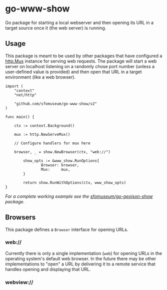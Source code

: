 # go-www-show

Go package for starting a local	webserver and then opening its URL in a target source once it (the web server) is running.

## Usage

This package is meant to be used by other packages that have configured a [http.Mux](https://pkg.go.dev/net/http#ServeMux) instance for serving web requests. The package will start a web server on localhost listening on a randomly chose port number (unless a user-defined value is provided) and then open that URL in a target environment (like a web browser).

```
import (
	"context"
	"net/http"

	"github.com/sfomuseum/go-www-show/v2"
)

func main() {

	ctx := context.Background()
	
	mux := http.NewServeMux()
	
	// Configure handlers for mux here

	browser, _ = show.NewBrowser(ctx, "web://")
	
        show_opts := &www_show.RunOptions{
                Browser: browser,
                Mux:     mux,
        }

        return show.RunWithOptions(ctx, www_show_opts)
}
```

_For a complete working example see the [sfomuseum/go-geojson-show](https://github.com/sfomuseum/go-geojson-show/blob/main/show.go) package._

## Browsers

This package defines a `Browser` interface for opening URLs.

### web://

Currently there is only a single implementation (`web`) for opening URLs in the operating system's default web browser. In the future there may be other implementations to "open" a URL by delivering it to a remote service that handles opening and displaying that URL.

### webview://


